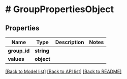 # # GroupPropertiesObject

## Properties

Name | Type | Description | Notes
------------ | ------------- | ------------- | -------------
**group_id** | **string** |  |
**values** | **object** |  |

[[Back to Model list]](../../README.md#models) [[Back to API list]](../../README.md#endpoints) [[Back to README]](../../README.md)
